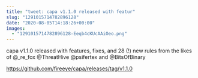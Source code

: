 ```yaml
---
title: "tweet: capa v1.1.0 released with featur"
slug: "1291015714782896128"
date: "2020-08-05T14:18:26+00:00"
images:
  - "1291015714782896128-Eeqb4cKUcAAiOeo.png"
---
```

capa v1.1.0 released with features, fixes, and 28 (!) new rules from the likes of @_re_fox @ThreatHive @psifertex and @BitsOfBinary

https://github.com/fireeye/capa/releases/tag/v1.1.0 